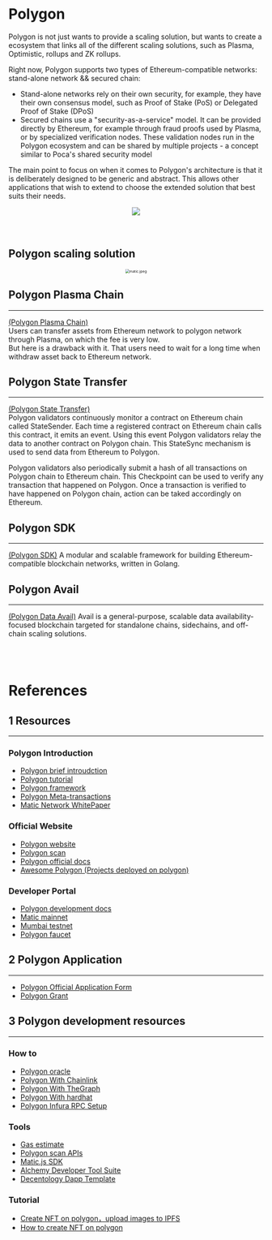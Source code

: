 # Polygon
Polygon is not just wants to provide a scaling solution, but wants to create a ecosystem that links all of the different scaling solutions, such as Plasma, Optimistic, rollups and ZK rollups. 

Right now, Polygon supports two types of Ethereum-compatible networks: stand-alone network && secured chain:  
- Stand-alone networks rely on their own security, for example, they have their own consensus model, such as Proof of Stake (PoS) or Delegated Proof of Stake (DPoS)   
- Secured chains use a "security-as-a-service" model. It can be provided directly by Ethereum, for example through fraud proofs used by Plasma, or by specialized verification nodes. These validation nodes run in the Polygon ecosystem and can be shared by multiple projects - a concept similar to Poca's shared security model  

The main point to focus on when it comes to Polygon's architecture is that it is deliberately designed to be generic and abstract. This allows other applications that wish to extend to choose the extended solution that best suits their needs.  

<center><img src="https://github.com/Dapp-Learning-DAO/Dapp-Learning-Arsenal/blob/main/images/basic/29-Polygon(matic)-layer2/matic.jpeg?raw=true" /></center>

<br/>
<br/>

## Polygon scaling solution  

<center>
    <img src="https://img.chainnews.com/material/images/a0172d4158f8e2529fd3d04d8142e818.jpg-article" alt="matic.jpeg" style="zoom:50%;" />
</center>

## Polygon Plasma Chain

---

[(Polygon Plasma Chain)](https://docs.polygon.technology/docs/develop/ethereum-polygon/plasma/getting-started/)  
Users can transfer assets from Ethereum network to polygon network through Plasma, on which the fee is very low.  
But here is a drawback with it. That users need to wait for a long time when withdraw asset back to Ethereum network. 

## Polygon State Transfer  

---

[(Polygon State Transfer)](https://docs.polygon.technology/docs/develop/l1-l2-communication/state-transfer)   
Polygon validators continuously monitor a contract on Ethereum chain called StateSender. Each time a registered contract on Ethereum chain calls this contract, it emits an event. Using this event Polygon validators relay the data to another contract on Polygon chain. This StateSync mechanism is used to send data from Ethereum to Polygon.

Polygon validators also periodically submit a hash of all transactions on Polygon chain to Ethereum chain. This Checkpoint can be used to verify any transaction that happened on Polygon. Once a transaction is verified to have happened on Polygon chain, action can be taked accordingly on Ethereum.

## Polygon SDK

---

[(Polygon SDK)](https://polygon.technology/polygon-sdk/) A modular and scalable framework for building Ethereum-compatible blockchain networks, written in Golang.

## Polygon Avail

---

[(Polygon Data Avail)](https://blog.polygon.technology/introducing-avail-by-polygon-a-robust-general-purpose-scalable-data-availability-layer-98bc9814c048) Avail is a general-purpose, scalable data availability-focused blockchain targeted for standalone chains, sidechains, and off-chain scaling solutions.

<br/>
<br/>

# References 

## 1 Resources 

---

### Polygon Introduction 

- [Polygon brief introudction](https://biquan365.com/12636.html)
- [Polygon tutorial](https://www.yuque.com/docs/share/8e737364-c380-418e-af21-0f07095fe900)
- [Polygon framework](https://docs.matic.network/docs/contribute/matic-architecture)
- [Polygon Meta-transactions](https://docs.matic.network/docs/develop/metatransactions/getting-started)
- [Matic Network WhitePaper](https://www.chainnews.com/articles/022315243415.htm)

### Official Website

- [Polygon website](https://polygon.technology/)
- [Polygon scan](https://polygonscan.com/)
- [Polygon official docs](https://docs.matic.network/)
- [Awesome Polygon (Projects deployed on polygon)](http://awesomepolygon.com/)

### Developer Portal  

- [Polygon development docs](https://docs.matic.network/docs/develop/getting-started)
- [Matic mainnet](https://rpc-mainnet.maticvigil.com)
- [Mumbai testnet](https://rpc-mumbai.maticvigil.com)
- [Polygon faucet](https://faucet.matic.network/)

## 2 Polygon Application 

---

- [Polygon Official Application Form](https://airtable.com/shrDaWf1UYNzkhTbg)
- [Polygon Grant](https://polygon.technology/developer-support-program/)

## 3 Polygon development resources  

---

### How to

- [Polygon oracle](https://docs.matic.network/docs/develop/oracles/getting-started)
- [Polygon With Chainlink](https://docs.matic.network/docs/develop/oracles/chainlink)
- [Polygon With TheGraph](https://docs.matic.network/docs/develop/graph)
- [Polygon With hardhat](https://docs.matic.network/docs/develop/hardhat/)
- [Polygon Infura RPC Setup](https://www.youtube.com/watch?v=jz6idHfMGvk)

### Tools  

- [Gas estimate](https://docs.matic.network/docs/develop/tools/matic-gas-station/#usage)
- [Polygon scan APIs](https://polygonscan.com/apis)
- [Matic.js SDK](https://github.com/maticnetwork/matic.js)
- [Alchemy Developer Tool Suite](https://www.alchemy.com/)
- [Decentology Dapp Template](https://dappstarter.decentology.com/)

### Tutorial 

- [Create NFT on polygon，upload images to IPFS](https://medium.com/pinata/how-to-create-layer-2-nfts-with-polygon-and-ipfs-aef998ff8ef2)
- [How to create NFT on polygon](https://cloud.tencent.com/developer/article/1828250)
